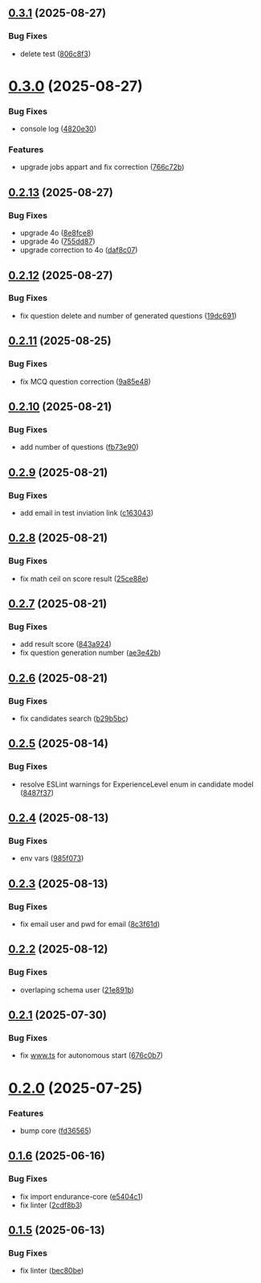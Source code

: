## [0.3.1](https://github.com/programisto-labs/edrm-exams/compare/v0.3.0...v0.3.1) (2025-08-27)


### Bug Fixes

* delete test ([806c8f3](https://github.com/programisto-labs/edrm-exams/commit/806c8f3108b7f46e104b195477b78854bf7986e7))

# [0.3.0](https://github.com/programisto-labs/edrm-exams/compare/v0.2.13...v0.3.0) (2025-08-27)


### Bug Fixes

* console log ([4820e30](https://github.com/programisto-labs/edrm-exams/commit/4820e303601034c0741e89d1d6666e2de7e986cf))


### Features

* upgrade jobs appart and fix correction ([766c72b](https://github.com/programisto-labs/edrm-exams/commit/766c72b0bfb09e9b8f8e0d64c626135d1f4c9ead))

## [0.2.13](https://github.com/programisto-labs/edrm-exams/compare/v0.2.12...v0.2.13) (2025-08-27)


### Bug Fixes

* upgrade 4o ([8e8fce8](https://github.com/programisto-labs/edrm-exams/commit/8e8fce825bc477014a69b90e126b3240d30a680f))
* upgrade 4o ([755dd87](https://github.com/programisto-labs/edrm-exams/commit/755dd87f3c9c80f90d692d007a2edb8b913fa941))
* upgrade correction to 4o ([daf8c07](https://github.com/programisto-labs/edrm-exams/commit/daf8c07e0af89b7f857e69e190c73b5b45a8319e))

## [0.2.12](https://github.com/programisto-labs/edrm-exams/compare/v0.2.11...v0.2.12) (2025-08-27)


### Bug Fixes

* fix question delete and number of generated questions ([19dc691](https://github.com/programisto-labs/edrm-exams/commit/19dc6917cde917adf1752f4c6565d01c5ef50c9a))

## [0.2.11](https://github.com/programisto-labs/edrm-exams/compare/v0.2.10...v0.2.11) (2025-08-25)


### Bug Fixes

* fix MCQ question correction ([9a85e48](https://github.com/programisto-labs/edrm-exams/commit/9a85e48ec9bd99ee17e93bd04d898f6acb585f96))

## [0.2.10](https://github.com/programisto-labs/edrm-exams/compare/v0.2.9...v0.2.10) (2025-08-21)


### Bug Fixes

* add number of questions ([fb73e90](https://github.com/programisto-labs/edrm-exams/commit/fb73e90c4fb540a9739a901c297cd1e8aa5972f0))

## [0.2.9](https://github.com/programisto-labs/edrm-exams/compare/v0.2.8...v0.2.9) (2025-08-21)


### Bug Fixes

* add email in test inviation link ([c163043](https://github.com/programisto-labs/edrm-exams/commit/c16304398086b23b7639431785a941794cc01925))

## [0.2.8](https://github.com/programisto-labs/edrm-exams/compare/v0.2.7...v0.2.8) (2025-08-21)


### Bug Fixes

* fix math ceil on score result ([25ce88e](https://github.com/programisto-labs/edrm-exams/commit/25ce88e94ca3ab7004e112b02ada2388163bac34))

## [0.2.7](https://github.com/programisto-labs/edrm-exams/compare/v0.2.6...v0.2.7) (2025-08-21)


### Bug Fixes

* add result score ([843a924](https://github.com/programisto-labs/edrm-exams/commit/843a924df87e60b2fe70d18c4e06d8a47a39ece1))
* fix question generation number ([ae3e42b](https://github.com/programisto-labs/edrm-exams/commit/ae3e42b76a0e36f9cd65db6aca8a7525bbe51d61))

## [0.2.6](https://github.com/programisto-labs/edrm-exams/compare/v0.2.5...v0.2.6) (2025-08-21)


### Bug Fixes

* fix candidates search ([b29b5bc](https://github.com/programisto-labs/edrm-exams/commit/b29b5bc3643f6afcdfcf2e20a06c21c62d814c8e))

## [0.2.5](https://github.com/programisto-labs/edrm-exams/compare/v0.2.4...v0.2.5) (2025-08-14)


### Bug Fixes

* resolve ESLint warnings for ExperienceLevel enum in candidate model ([8487f37](https://github.com/programisto-labs/edrm-exams/commit/8487f3742af0601c845fc36fbec339d82b2963c5))

## [0.2.4](https://github.com/programisto-labs/edrm-exams/compare/v0.2.3...v0.2.4) (2025-08-13)


### Bug Fixes

* env vars ([985f073](https://github.com/programisto-labs/edrm-exams/commit/985f0738c3a8c4626ad7f371ebf740686412a5ab))

## [0.2.3](https://github.com/programisto-labs/edrm-exams/compare/v0.2.2...v0.2.3) (2025-08-13)


### Bug Fixes

* fix email user and pwd for email ([8c3f61d](https://github.com/programisto-labs/edrm-exams/commit/8c3f61df47c365067579ccd84dfdd916eeab9d70))

## [0.2.2](https://github.com/programisto-labs/edrm-exams/compare/v0.2.1...v0.2.2) (2025-08-12)


### Bug Fixes

* overlaping schema user ([21e891b](https://github.com/programisto-labs/edrm-exams/commit/21e891b844f2c275ce0cc7f9557b32219822e607))

## [0.2.1](https://github.com/programisto-labs/edrm-exams/compare/v0.2.0...v0.2.1) (2025-07-30)


### Bug Fixes

* fix www.ts for autonomous start ([676c0b7](https://github.com/programisto-labs/edrm-exams/commit/676c0b75171453451dfbf1c3d76d310e9b1b535a))

# [0.2.0](https://github.com/programisto-labs/edrm-exams/compare/v0.1.6...v0.2.0) (2025-07-25)


### Features

* bump core ([fd36565](https://github.com/programisto-labs/edrm-exams/commit/fd3656552c59684ae44c16f221eb7760837fe317))

## [0.1.6](https://github.com/programisto-labs/edrm-exams/compare/v0.1.5...v0.1.6) (2025-06-16)


### Bug Fixes

* fix import endurance-core ([e5404c1](https://github.com/programisto-labs/edrm-exams/commit/e5404c1bc5564509a933d9ec77bba0c9076d013b))
* fix linter ([2cdf8b3](https://github.com/programisto-labs/edrm-exams/commit/2cdf8b31621e5d3d425989a8d693768ef63fddac))

## [0.1.5](https://github.com/programisto-labs/edrm-exams/compare/v0.1.4...v0.1.5) (2025-06-13)


### Bug Fixes

* fix linter ([bec80be](https://github.com/programisto-labs/edrm-exams/commit/bec80be9f5f98134b35ba359b080dca70a40d8d4))
